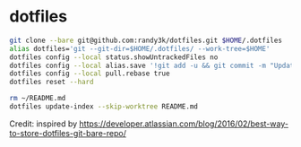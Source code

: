 # dotfiles


```bash
git clone --bare git@github.com:randy3k/dotfiles.git $HOME/.dotfiles
alias dotfiles='git --git-dir=$HOME/.dotfiles/ --work-tree=$HOME'
dotfiles config --local status.showUntrackedFiles no
dotfiles config --local alias.save '!git add -u && git commit -m "Update dotfiles at $(date -u)" && git push'
dotfiles config --local pull.rebase true
dotfiles reset --hard

rm ~/README.md
dotfiles update-index --skip-worktree README.md
```

Credit: inspired by https://developer.atlassian.com/blog/2016/02/best-way-to-store-dotfiles-git-bare-repo/
